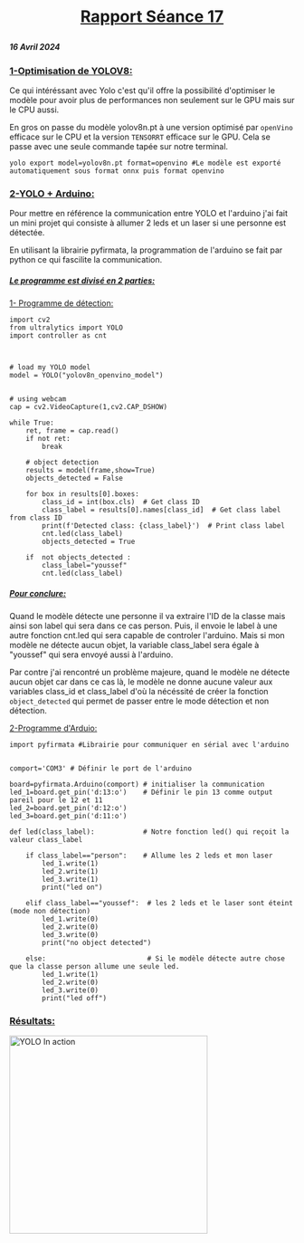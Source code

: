 # <p align="center"><ins> Rapport Séance 17
##### 16 Avril 2024

### <ins> 1-Optimisation de YOLOV8:

Ce qui intéréssant avec Yolo c'est qu'il offre la possibilité d'optimiser le modèle pour avoir plus de performances non seulement sur le GPU mais sur le CPU aussi.

En gros on passe du modèle yolov8n.pt à une version optimisé par `openVino` efficace sur le CPU et la version `TENSORRT` efficace sur le GPU. 
Cela se passe avec une seule commande tapée sur notre terminal.

```
yolo export model=yolov8n.pt format=openvino #Le modèle est exporté automatiquement sous format onnx puis format openvino
```
### <ins> 2-YOLO + Arduino:

Pour mettre en référence la communication entre YOLO et l'arduino j'ai fait un mini projet qui consiste à allumer 2 leds et un laser si une personne est détectée.

En utilisant la librairie pyfirmata, la programmation de l'arduino se fait par python ce qui fascilite la communication.

##### <ins>Le programme est divisé en 2 parties:

<ins>1- Programme de détection:

```
import cv2
from ultralytics import YOLO
import controller as cnt



# load my YOLO model
model = YOLO("yolov8n_openvino_model")


# using webcam
cap = cv2.VideoCapture(1,cv2.CAP_DSHOW)

while True:
    ret, frame = cap.read()
    if not ret:
        break

    # object detection
    results = model(frame,show=True)
    objects_detected = False
   
    for box in results[0].boxes:
        class_id = int(box.cls)  # Get class ID
        class_label = results[0].names[class_id]  # Get class label from class ID
        print(f'Detected class: {class_label}')  # Print class label
        cnt.led(class_label)
        objects_detected = True
    
    if  not objects_detected :
        class_label="youssef"
        cnt.led(class_label)
```
##### <ins> Pour conclure:
Quand le modèle détecte une personne il va extraire l'ID de la classe mais ainsi son label qui sera dans ce cas person. Puis, il envoie le label à une autre fonction cnt.led qui sera capable de controler l'arduino.
Mais si mon modèle ne détecte aucun objet, la variable class_label sera égale à "youssef" qui sera envoyé aussi à l'arduino.

Par contre j'ai rencontré un problème majeure, quand le modèle ne détecte aucun objet car dans ce cas là, le modèle ne donne aucune valeur aux variables class_id et class_label d'où la nécéssité de créer la fonction `object_detected` qui permet de passer entre le mode détection et non détection.

<ins> 2-Programme d'Arduio:

```
import pyfirmata #Librairie pour communiquer en sérial avec l'arduino


comport='COM3' # Définir le port de l'arduino

board=pyfirmata.Arduino(comport) # initialiser la communication
led_1=board.get_pin('d:13:o')    # Définir le pin 13 comme output pareil pour le 12 et 11
led_2=board.get_pin('d:12:o')
led_3=board.get_pin('d:11:o')

def led(class_label):            # Notre fonction led() qui reçoit la valeur class_label

    if class_label=="person":    # Allume les 2 leds et mon laser
        led_1.write(1)
        led_2.write(1)
        led_3.write(1)
        print("led on")

    elif class_label=="youssef":  # les 2 leds et le laser sont éteint (mode non détection)
        led_1.write(0)
        led_2.write(0)
        led_3.write(0)
        print("no object detected")
       
    else:                         # Si le modèle détecte autre chose que la classe person allume une seule led.
        led_1.write(1)
        led_2.write(0)
        led_3.write(0)
        print("led off")

```
### <ins> Résultats:

<img src="https://github.com/YoussefMiriXX/Militech-Project/blob/394fdbeef3926accb4aeb917ccf40e68b797f615/Youssef%20Miri/Images/yolo.png" width="350" alt="YOLO In action">

